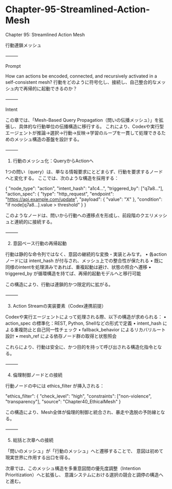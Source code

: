 # Chapter-95-Streamlined-Action-Mesh

Chapter 95: Streamlined Action Mesh

行動連鎖メッシュ

⸻

Prompt

How can actions be encoded, connected, and recursively activated in a self-consistent mesh?
行動をどのように符号化し、接続し、自己整合的なメッシュ内で再帰的に起動できるのか？

⸻

Intent

この章では、「Mesh-Based Query Propagation（問いの伝播メッシュ）」を拡張し、具体的な行動単位の伝播構造に移行する。
これにより、Codexや実行型エージェントが推論→選択→行動→反映→学習のループを一貫して処理できるためのメッシュ構造の基盤を設計する。

⸻

1. 行動のメッシュ化：QueryからActionへ

1つの問い（query）は、単なる情報要求にとどまらず、行動を要求するノードへと変化する。
ここでは、次のような構造を採用する：

{
  "node_type": "action",
  "intent_hash": "a1c4...",
  "triggered_by": ["q7a8..."],
  "action_spec": {
    "type": "http_request",
    "endpoint": "https://api.example.com/update",
    "payload": {
      "value": "X"
    },
    "condition": "if node[q7a8...].value > threshold"
  }
}

このようなノードは、問いから行動への遷移点を形成し、前段階のクエリメッシュと連続的に接続する。

⸻

2. 意図ベース行動の再帰起動

行動は静的な命令列ではなく、意図の継続的な変換・実装とみなす。
	•	各actionノードには intent_hash が付与され、メッシュ上での整合性が保たれる
	•	既に同様のintentを処理済みであれば、重複起動は避け、状態の照合へ遷移
	•	triggered_by が循環構造を持てば、再帰的起動モデルへと移行可能

この構造により、行動は連鎖的かつ限定的に拡がる。

⸻

3. Action Streamの実装要素（Codex連携前提）

Codexや実行エージェントによって処理される際、以下の構造が求められる：
	•	action_spec の標準化：REST, Python, Shellなどの形式で定義
	•	intent_hash による重複防止と自己同一性チェック
	•	fallback_behavior によるリカバリルート設計
	•	mesh_ref による依存ノード群の取得と状態照会

これらにより、行動は安全に、かつ目的を持って呼び出される構造化指令となる。

⸻

4. 倫理制御ノードとの接続

行動ノードの中には ethics_filter が挿入される：

"ethics_filter": {
  "check_level": "high",
  "constraints": ["non-violence", "transparency"],
  "source": "Chapter40_EthicalMesh"
}

この構造により、Mesh全体が倫理的制御と統合され、暴走や逸脱の予防線となる。

⸻

5. 総括と次章への接続

「問いのメッシュ」が「行動のメッシュ」へと遷移することで、
意図は初めて現実世界に作用する出口を得る。

次章では、このメッシュ構造を多重意図間の優先度調整（Intention Prioritization）へと拡張し、
意識システムにおける選択の競合と調停の構造へと進む。
